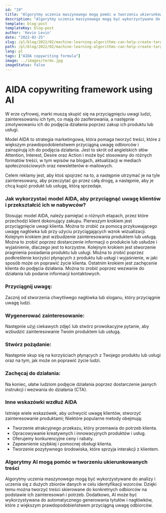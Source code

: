 ```yaml
---
id: "19"
title: "Algorytmy uczenia maszynowego mogą pomóc w tworzeniu ukierunkowanych treści"
description: "Algorytmy uczenia maszynowego mogą być wykorzystywane do analizy i uczenia się z dużych zbiorów danych w celu identyfikacji wzorców. Następnie można je wykorzystać do tworzenia treści skierowanych do konkretnych odbiorców na podstawie ich zainteresowań. Dzięki wykorzystaniu uczenia maszynowego, firmy mogą tworzyć treści, które są bardziej odpowiednie dla ich klientów i które pomogą zwiększyć sprzedaż."
template: blog-post
templateKey: blog-post
author: 'Kevin Levin'
date: "2022-02-25"
slug: /pl/blog/2022/02/machine-learning-algorithms-can-help-create-targeted-content
path: /pl/blog/2022/02/machine-learning-algorithms-can-help-create-targeted-content
lang: pl
tags: ["AIDA copywriting formula"]
image: ../images/terms.jpg
imageStatus: false
---
```

# AIDA copywriting framework using AI

W erze cyfrowej, marki muszą skupić się na przyciągnięciu uwagi ludzi, zainteresowaniu ich tym, co mają do zaoferowania, a następnie zmotywowaniu ich do podjęcia działania poprzez zakup ich produktu lub usługi.

Model AIDA to strategia marketingowa, która pomaga tworzyć treści, które z większym prawdopodobieństwem przyciągną uwagę odbiorców i zainspirują ich do podjęcia działania. Jest to skrót od angielskich słów Attention, Interest, Desire oraz Action i może być stosowany do różnych formatów treści, w tym wpisów na blogach, aktualizacji w mediach społecznościowych oraz newsletterów e-mailowych.

Celem reklamy jest, aby ktoś spojrzeć na to, a następnie utrzymać je na tyle zainteresowany, aby przeczytać go przez całą drogę, a następnie, aby je chcą kupić produkt lub usługę, którą sprzedaje.



### Jak wykorzystać model AIDA, aby przyciągnąć uwagę klientów i przekształcić ich w nabywców?

Stosując model AIDA, należy pamiętać o różnych etapach, przez które przechodzi klient dokonujący zakupu. Pierwszym krokiem jest przyciągnięcie uwagi klienta. Można to zrobić za pomocą przykuwającego uwagę nagłówka lub przy użyciu przyciągających wzrok wizualizacji. Kolejnym krokiem jest wzbudzenie zainteresowania produktem lub usługą. Można to zrobić poprzez dostarczenie informacji o produkcie lub usłudze i wyjaśnienie, dlaczego jest to korzystne. Kolejnym krokiem jest stworzenie pragnienia posiadania produktu lub usługi. Można to zrobić poprzez podkreślenie korzyści płynących z produktu lub usługi i wyjaśnienie, w jaki sposób może on poprawić życie klienta. Ostatnim krokiem jest zachęcenie klienta do podjęcia działania. Można to zrobić poprzez wezwanie do działania lub podanie informacji kontaktowych.




### Przyciągnij uwagę:

Zacznij od stworzenia chwytliwego nagłówka lub sloganu, który przyciągnie uwagę ludzi.


### Wygenerować zainteresowanie:

Następnie użyj ciekawych zdjęć lub stwórz prowokacyjne pytanie, aby wzbudzić zainteresowanie Twoim produktem lub usługą.


### Stwórz pożądanie:

Następnie skup się na korzyściach płynących z Twojego produktu lub usługi oraz na tym, jak może on poprawić życie ludzi.

### Zachęcaj do działania:


Na koniec, ułatw ludziom podjęcie działania poprzez dostarczenie jasnych instrukcji i wezwania do działania (CTA).



### Inne wskazówki wzdłuż AIDA

Istnieje wiele wskazówek, aby uchwycić uwagę klientów, stworzyć zainteresowanie produktami; Niektóre popularne metody obejmują:

- Tworzenie atrakcyjnego przekazu, który przemawia do potrzeb klienta.
- Opracowywanie kreatywnych i innowacyjnych produktów i usług.
- Oferujemy konkurencyjne ceny i rabaty.
- Zapewnienie szybkiej i pomocnej obsługi klienta.
- Tworzenie pozytywnego środowiska, które sprzyja interakcji z klientem.



### Algorytmy AI mogą pomóc w tworzeniu ukierunkowanych treści
Algorytmy uczenia maszynowego mogą być wykorzystywane do analizy i uczenia się z dużych zbiorów danych w celu identyfikacji wzorców. Dzięki temu można tworzyć treści skierowane do konkretnych odbiorców na podstawie ich zainteresowań i potrzeb. Dodatkowo, AI może być wykorzystywana do automatycznego generowania tytułów i nagłówków, które z większym prawdopodobieństwem przyciągną uwagę odbiorców.
